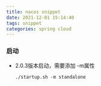 ```yaml
---
title: nacos snippet
date: 2021-12-01 15:14:40
tags: snippet
categories: spring cloud
---
```


### 启动

- 2.0.3版本启动，需要添加 -m属性
  
  `./startup.sh -m standalone`